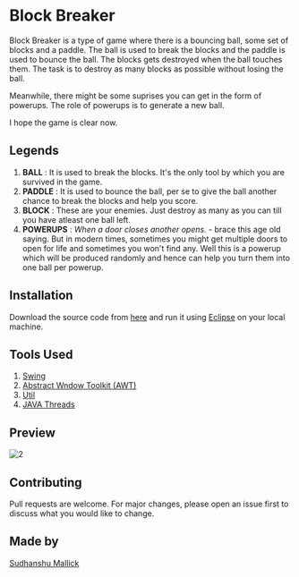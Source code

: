 # Block Breaker

Block Breaker is a type of game where there is a bouncing ball, some set of blocks and a paddle. The ball is used to break the blocks and the paddle is used to bounce the ball. The blocks gets destroyed when the ball touches them. The task is to destroy as many blocks as possible without losing the ball. 

Meanwhile, there might be some suprises you can get in the form of powerups. The role of powerups is to generate a new ball. 

I hope the game is clear now.

## Legends
1. **BALL** : It is used to break the blocks. It's the only tool by which you are survived in the game.
2. **PADDLE** : It is used to bounce the ball, per se to give the ball another chance to break the blocks and help you score.
3. **BLOCK** : These are your enemies. Just destroy as many as you can till you have atleast one ball left.
4. **POWERUPS** : *When a door closes another opens.* - brace this age old saying. But in modern times, sometimes you might get multiple doors to open for life and sometimes you won't find any. Well this is a powerup which will be produced randomly and hence can help you turn them into one ball per powerup.

## Installation

Download the source code from [here](https://github.com/sudhanshu-mallick/Block-Breaker) and run it using [Eclipse](https://www.eclipse.org/) on your local machine.

## Tools Used
1. [Swing](https://en.wikipedia.org/wiki/Swing_(Java))
2. [Abstract Wndow Toolkit (AWT)](https://en.wikipedia.org/wiki/Abstract_Window_Toolkit#:~:text=The%20Abstract%20Window%20Toolkit%20(AWT,GUI)%20for%20a%20Java%20program.)
3. [Util](https://docs.oracle.com/javase/8/docs/api/java/util/package-summary.html)
4. [JAVA Threads](https://www.edureka.co/blog/java-thread/#:~:text=A%20thread%20is%20actually%20a,a%20separate%20path%20of%20execution.)

## Preview
![2](https://user-images.githubusercontent.com/44547947/87516136-86f9c300-c69a-11ea-98ad-d7c6ac28f80e.gif)



## Contributing
Pull requests are welcome. For major changes, please open an issue first to discuss what you would like to change.

## Made by
[Sudhanshu Mallick](https://github.com/sudhanshu-mallick)
